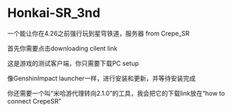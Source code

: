 # Honkai-SR_3nd
一个能让你在4.26之前强行玩到星穹铁道，服务器 from Crepe_SR

首先你需要点击downloading cilent link

这是游戏的测试客户端，你只需要下载PC setup

像GenshinImpact launcher一样，进行安装和更新，并等待安装完成

你还需要一个叫“米哈游代理转向2.1.0”的工具，我会把它的下载link放在“how to connect CrepeSR”

